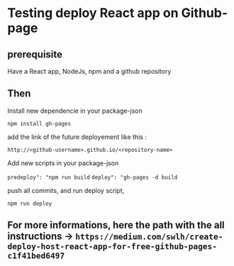# Testing deploy React app on Github-page

## prerequisite

Have a React app, NodeJs, npm and a github repository

## Then

Install new dependencie in your package-json

`npm install gh-pages`

add the link of the future deployement like this :

`http://<github-username>.github.io/<repository-name>`
  
Add new scripts in your package-json
  
`predeploy": "npm run build`
`deploy": "gh-pages -d build`
  
push all commits, and run deploy script,
  
`npm run deploy`
  
## For more informations, here the path with the all instructions -> `https://medium.com/swlh/create-deploy-host-react-app-for-free-github-pages-c1f41bed6497`
  

